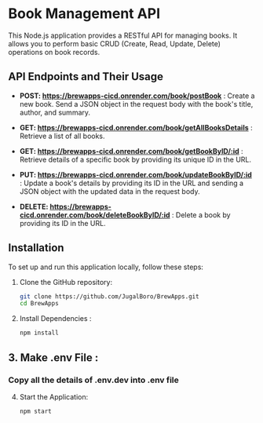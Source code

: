 # Book Management API

This Node.js application provides a RESTful API for managing books. It allows you to perform basic CRUD (Create, Read, Update, Delete) operations on book records.

## API Endpoints and Their Usage

- **POST:  https://brewapps-cicd.onrender.com/book/postBook**  : Create a new book. Send a JSON object in the request body with the book's title, author, and summary.

- **GET:  https://brewapps-cicd.onrender.com/book/getAllBooksDetails**  : Retrieve a list of all books.

- **GET:   https://brewapps-cicd.onrender.com/book/getBookByID/:id**  : Retrieve details of a specific book by providing its unique ID in the URL.

- **PUT: https://brewapps-cicd.onrender.com/book/updateBookByID/:id**  : Update a book's details by providing its ID in the URL and sending a JSON object with the updated data in the request body.

- **DELETE: https://brewapps-cicd.onrender.com/book/deleteBookByID/:id**  : Delete a book by providing its ID in the URL.

## Installation

To set up and run this application locally, follow these steps:

1. Clone the GitHub repository:

   ```sh
   git clone https://github.com/JugalBoro/BrewApps.git
   cd BrewApps

2. Install Dependencies :
    ```sh
    npm install
## 3. Make .env File : 
   ### Copy all the details of .env.dev into .env file
4. Start the Application:
    ```sh
    npm start
